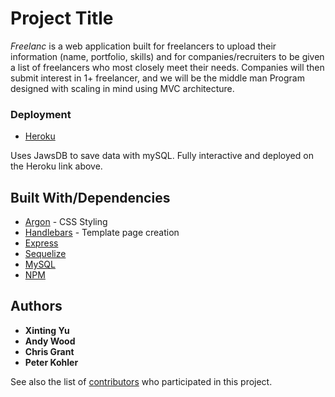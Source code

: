 # Project Title

_Freelanc_ is a web application built for freelancers to upload their information (name, portfolio, skills) and for companies/recruiters to be given a list of freelancers who most closely meet their needs. Companies will then submit interest in 1+ freelancer, and we will be the middle man  Program designed with scaling in mind using MVC architecture. 

### Deployment

* [Heroku](https://vast-crag-74310.herokuapp.com/)

Uses JawsDB to save data with mySQL. Fully interactive and deployed on the Heroku link above. 

## Built With/Dependencies 

* [Argon](https://demos.creative-tim.com/vue-argon-design-system/#/) - CSS Styling
* [Handlebars](http://handlebarsjs.com/) - Template page creation
* [Express](https://expressjs.com/)
* [Sequelize](http://docs.sequelizejs.com/)
* [MySQL](https://www.npmjs.com/package/mysql)
* [NPM](https://www.npmjs.com/)

## Authors

* **Xinting Yu** 
* **Andy Wood**
* **Chris Grant**
* **Peter Kohler**

See also the list of [contributors](https://github.com/your/project/contributors) who participated in this project.

